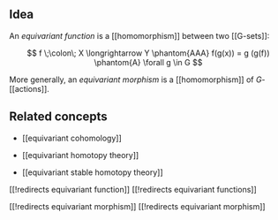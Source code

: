 
## Idea

An _equivariant function_ is a [[homomorphism]] between two [[G-sets]]:

$$
  f \;\colon\; X \longrightarrow Y
  \phantom{AAA}
  f(g(x)) = g (g(f))
  \phantom{A}
  \forall g \in G
$$

More generally, an _equivariant morphism_ is a [[homomorphism]] of $G$-[[actions]].

## Related concepts

* [[equivariant cohomology]]

* [[equivariant homotopy theory]]

* [[equivariant stable homotopy theory]]

[[!redirects equivariant function]]
[[!redirects equivariant functions]]


[[!redirects equivariant morphism]]
[[!redirects equivariant morphism]]
